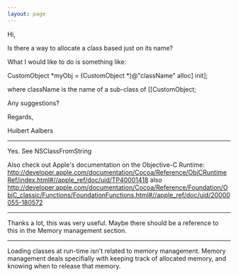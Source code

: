 ```yaml
---
layout: page
---
```


Hi,

Is there a way to allocate a class based just on its name?

What I would like to do is something like:

CustomObject *myObj = (CustomObject *)@"className" alloc] init];

where className is the name of a sub-class of [[CustomObject;

Any suggestions?

Regards,

Huibert Aalbers

----

Yes. See NSClassFromString

Also check out Apple's documentation on the Objective-C Runtime: 
http://developer.apple.com/documentation/Cocoa/Reference/ObjCRuntimeRef/index.html#//apple_ref/doc/uid/TP40001418
also
http://developer.apple.com/documentation/Cocoa/Reference/Foundation/ObjC_classic/Functions/FoundationFunctions.html#//apple_ref/doc/uid/20000055-180572

----

Thanks a lot, this was very useful. Maybe there should be a reference to this in the Memory management section.

----

Loading classes at run-time isn't related to memory management. Memory management deals specifially with keeping track of allocated memory, and knowing when to release that memory.
